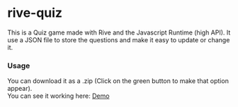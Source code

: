 # rive-quiz
This is a Quiz game made with Rive and the Javascript Runtime (high API).
It use a JSON file to store the questions and make it easy to update or change it.

### Usage
You can download it as a .zip (Click on the green button to make that option appear).  
You can see it working here: [Demo]([https://pedroalpera.github.io/rive-js-highAPI-template/](https://pedroalpera.github.io/rive-quiz/))


